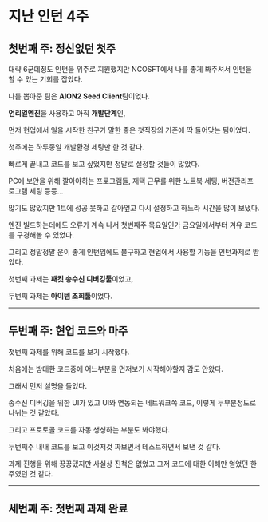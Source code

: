 # 지난 인턴 4주

## 첫번째 주: 정신없던 첫주

대략 6군데정도 인턴을 위주로 지원했지만 NCOSFT에서 나를 좋게 봐주셔서 인턴을 할 수 있는 기회를 잡았다.

나를 뽑아준 팀은 **AION2 Seed Client**팀이었다. 

**언리얼엔진**을 사용하고 아직 **개발단계**인,

먼저 현업에서 일을 시작한 친구가 말한 좋은 첫직장의 기준에 딱 들어맞는 팀이었다.

첫주에는 하루종일 개발환경 세팅만 한 것 같다.

빠르게 끝내고 코드를 보고 싶었지만 정말로 설정할 것들이 많았다.

PC에 보안을 위해 깔아야하는 프로그램들, 재택 근무를 위한 노트북 세팅, 버전관리프로그램 세팅 등등... 

많기도 많았지만 1트에 성공 못하고 갈아엎고 다시 설정하고 하느라 시간을 많이 보냈다.

엔진 빌드하는데에도 오류가 계속 나서 첫번째주 목요일인가 금요일에서부터 겨유 코드를 구경해볼 수 있었다.

그리고 정말정말 운이 좋게 인턴임에도 불구하고 현업에서 사용할 기능을 인턴과제로 받았다.

첫번째 과제는 **패킷 송수신 디버깅툴**이었고,

두번째 과제는 **아이템 조회툴**이었다.

<hr>

## 두번째 주: 현업 코드와 마주

첫번째 과제를 위해 코드를 보기 시작했다.

처음에는 방대한 코드중에 어느부분을 먼저보기 시작해야할지 감도 안왔다.

그래서 먼저 설명을 들었다.

송수신 디버깅을 위한 UI가 있고 UI와 연동되는 네트워크쪽 코드, 이렇게 두부분정도로 나뉘는 것 같았다.

그리고 프로토콜 코드를 자동 생성하는 부분도 봐야했다.

두번째주 내내 코드를 보고 이것저것 짜보면서 테스트하면서 보낸 것 같다.

과제 진행을 위해 끙끙댔지만 사실상 진척은 없었고 그저 코드에 대한 이해만 얻었던 한주였던 것 같다.


<hr>

## 세번째 주: 첫번째 과제 완료


